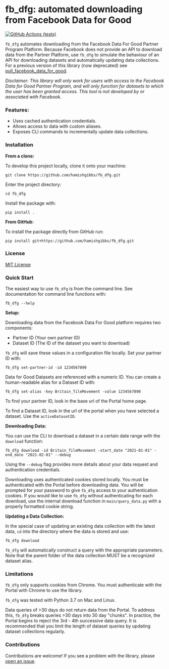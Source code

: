 # fb_dfg: automated downloading from Facebook Data for Good

[![GitHub Actions (tests)](https://github.com/hamishgibbs/fb_dfg/actions/workflows/tests.yml/badge.svg)](https://github.com/hamishgibbs/fb_dfg)

`fb_dfg` automates downloading from the Facebook Data For Good Partner Program Platform. Because Facebook does not provide an API to download data from the Partner Platform, use `fb_dfg` to simulate the behaviour of an API for downloading datasets and automatically updating data collections. For a previous version of this library (now deprecated) see [pull_facebook_data_for_good](https://github.com/hamishgibbs/pull_facebook_data_for_good).

*Disclaimer: This library will only work for users with access to the Facebook Data for Good Partner Program, and will only function for datasets to which the user has been granted access. This tool is not developed by or associated with Facebook.*

### Features:

* Uses cached authentication credentials.
* Allows access to data with custom aliases.
* Exposes CLI commands to incrementally update data collections.

### Installation

**From a clone:**

To develop this project locally, clone it onto your machine:

```{shell}
git clone https://github.com/hamishgibbs/fb_dfg.git
```

Enter the project directory:

```{shell}
cd fb_dfg
```

Install the package with:

```{shell}
pip install .
```

**From GitHub:**

To install the package directly from GitHub run:

```{shell}
pip install git+https://github.com/hamishgibbs/fb_dfg.git
```

### License

[MIT License](https://github.com/hamishgibbs/fb_dfg/blob/main/LICENSE)

### Quick Start

The easiest way to use `fb_dfg` is from the command line. See documentation for command line functions with:

```{shell}
fb_dfg --help
```

**Setup:**

Downloading data from the Facebook Data For Good platform requires two components:

* Partner ID (Your own partner ID)
* Dataset ID (The ID of the dataset you want to download)

`fb_dfg` will save these values in a configuration file locally. Set your partner ID with:

```{shell}
fb_dfg set-partner-id -id 1234567890
```

Data for Good Datasets are referenced with a numeric ID. You can create a human-readable alias for a Dataset ID with:

```{shell}
fb_dfg set-alias -key Britain_TileMovement -value 1234567890
```

To find your partner ID, look in the base url of the Portal home page.

To find a Dataset ID, look in the url of the portal when you have selected a dataset. Use the `activeDatasetID`.

**Downloading Data:**

You can use the CLI to download a dataset in a certain date range with the `download` function:

```{shell}
fb_dfg download -id Britain_TileMovement -start_date "2021-01-01" -end_date "2021-02-01" --debug
```

Using the `--debug` flag provides more details about your data request and authentication credentials.

Downloading uses authenticated cookies stored locally. You must be authenticated with the Portal before downloading data. You will be prompted for your password to give `fb_dfg` access to your authentication cookies. If you would like to use `fb_dfg` without authenticating for each download, use the internal download function in `main/query_data.py` with a properly formatted cookie string.

**Updating a Data Collection:**

In the special case of updating an existing data collection with the latest data, `cd` into the directory where the data is stored and use:

```{shell}
fb_dfg download
```

`fb_dfg` will automatically construct a query with the appropriate parameters. Note that the parent folder of the data collection MUST be a recognized dataset alias.

### Limitations

`fb_dfg` only supports cookies from Chrome. You must authenticate with the Portal with Chrome to use the library.

`fb_dfg` was tested with Python 3.7 on Mac and Linux.

Data queries of >30 days do not return data from the Portal. To address this, `fb_dfg` breaks queries >30 days into 30 day "chunks". In practice, the Portal begins to reject the 3rd - 4th successive data query. It is recommended that you limit the length of dataset queries by updating dataset collections regularly.

### Contributions

Contributions are welcome! If you see a problem with the library, please [open an issue](https://github.com/hamishgibbs/fb_dfg/issues/new).
